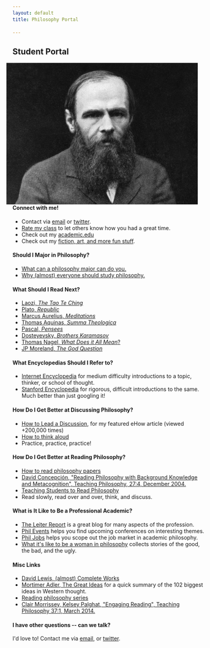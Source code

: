 ```yaml
---
layout: default
title: Philosophy Portal

--- 
```


## Student Portal ##

<img src="/img/fyodor.jpeg" alt="Dosteyevsky" align="right" hspace="20">

#### Connect with me! ####
- Contact via [email](keith.buhler@uky.edu) or [twitter](https://twitter.com/Keith_Buhler). 
- [Rate my class](http://www.ratemyprofessors.com/ShowRatingsjsp?tid=1822771) to let others know how you had a great time.
- Check out my [academic.edu](https://uky.academia.edu/KeithBuhler)
- Check out my [fiction, art, and more fun stuff](/fun/).

#### Should I Major in Philosophy? ####
* [What can a philosophy major can do you.](/philo/major)
* [Why (almost) everyone should study philosophy.](http://www.whystudyphilosophy.com)

#### What Should I Read Next?  ####
* [Laozi, *The Tao Te Ching*](http://www.sacred-texts.com/tao/taote.htm)
* [Plato, *Republic*](http://www.perseus.tufts.edu/hopper/text?doc=Perseus:text:1999.01.0168)
* [Marcus Aurelius, *Meditations*](http://classics.mit.edu/Antoninus/meditations.1.one.html)
* [Thomas Aquinas, *Summa Theologica*](http://www.newadvent.org/summa/)
* [Pascal, *Pensees*](http://www.ccel.org/ccel/pascal/pensees.ii.html)
* [Dosteyevsky, *Brothers Karamasov*](http://www.gutenberg.org/files/28054/28054-h/28054-h.html)
* [Thomas Nagel, *What Does it All Mean*?](http://sjmse-library.sch.ng/E-Books%20Phil/WHAT%20DOES%20IT%20ALL%20MEAN_.pdf)
* [JP Moreland, *The God Question*](https://books.google.com/books?id=o7dGOrvdojUC&pg=PA4&lpg=PA4&dq=the+god+question+moreland&source=bl&ots=wraAQEf13U&sig=U3Ci1yLS92sc7YoM1gCWIgNVKTA&hl=en&sa=X&ved=0ahUKEwj-k_X1jP_JAhVGy2MKHU6bBiMQ6AEISzAG#v=onepage&q=the%20god%20question%20moreland&f=false)

#### What Encyclopedias Should I Refer to? ####
* [Internet Encyclopedia](http://www.iep.utm.edu/) for medium difficulty introductions to a topic, thinker, or school of thought.
* [Stanford Encyclopedia](http://plato.stanford.edu/) for rigorous, difficult introductions to the same. Much better than just googling it!


#### How Do I Get Better at Discussing Philosophy? ####
* [How to Lead a Discussion](http://www.wikihow.com/Lead-a-Discussion), for  my featured eHow article (viewed +200,000 times)
* [How to think aloud](http://www.elon.edu/docs/e-web/academics/teaching/tlconference/Making%20Thinking%20Manifest%20Through%20Think%20Alouds.pdf)
* Practice, practice, practice!   

#### How Do I Get Better at Reading Philosophy? 
* [How to read philosophy papers](https://sites.google.com/a/wellesley.edu/pinkguidetophilosophy/how-to-read)
* [David Concepción, "Reading Philosophy with Background Knowledge and Metacognition", Teaching Philosophy, 27:4, December 2004.](http://writing.dawsoncollege.qc.ca/wp-content/uploads/2011/09/Reading-Philosophy-Concepcion-2004.pdf)
* [Teaching Students to Read Philosophy](http://www.pdcnet.org/collection/show?id=teachphil_2004_0027_0004_0351_0368&file_type=pdf)
* Read slowly, read over and over, think, and discuss.


#### What is It Like to Be a Professional Academic?
* [The Leiter Report](http://www.leiterreport.com) is a great blog for many aspects of the profession.
* [Phil Events](http://philevents.org/) helps you find upcoming conferences on interesting themes.
* [Phil Jobs](http://philjobs.org/) helps you scope out the job market in academic philosophy.
* [What it's like to be a woman in philosophy](https://beingawomaninphilosophy.wordpress.com/) collects stories of the good, the bad, and the ugly. 

#### Misc Links
* [David Lewis, (almost) Complete Works](http://www.andrewmbailey.com/dkl/)
* [Mortimer Adler, The Great Ideas](http://www.thegreatideas.org/greatideas1.html) for a quick summary of the 102 biggest ideas in Western thought. 
* [Reading philosophy series](http://www.wiley.com/WileyCDA/Section/id-404050.html)
* [Clair Morrissey, Kelsey Palghat, "Engaging Reading", Teaching Philosophy 37:1, March 2014.](http://works.bepress.com/clair_morrissey/4/)

#### I have other questions -- can we talk? ####

I'd love to! Contact me via [email](keith.buhler@uky.edu), or [twitter](https://twitter.com/Keith_Buhler). 

